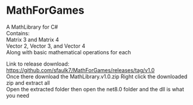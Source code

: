 # MathForGames
A MathLibrary for C# 
<br/>
Contains:
<br/>
Matrix 3 and Matrix 4
<br/>
Vector 2, Vector 3, and Vector 4
<br/>
Along with basic mathematical operations for each

Link to release download: https://github.com/sfaulk7/MathForGames/releases/tag/v1.0
<br/>
Once there download the MathLibrary.v1.0.zip Right click the downloaded zip and extract all 
<br/>
Open the extracted folder then open the net8.0 folder and the dll is what you need
